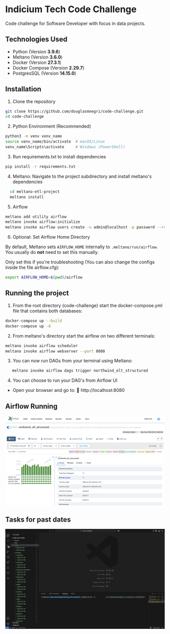 # Indicium Tech Code Challenge

Code challenge for Software Developer with focus in data projects.

## Technologies Used

- Python (Version **3.9.6**)
- Meltano (Version **3.6.0**)
- Docker (Version **27.3.1**)
- Docker Compose (Version **2.29.7**)
- PostgresSQL (Version **14.15.0**)

## Installation

1. Clone the repository

```bash
git clone https://github.com/douglasmnegri/code-challenge.git
cd code-challenge
```

2. Python Environment (Recommended)

```bash
python3 -m venv venv_name
source venv_name/bin/activate  # macOS/Linux
venv_name\Scripts\activate     # Windows (PowerShell)
```

3. Run requirements.txt to install dependencies

```bash
pip install -r requirements.txt
```

4. Meltano: Navigate to the project subdirectory and install meltano's dependencies

```bash
  cd meltano-etl-project
  meltano install
```

5. Airflow

```bash
meltano add utility airflow
meltano invoke airflow:initialize
meltano invoke airflow users create -u admin@localhost -p password --role Admin -e admin@localhost -f admin -l admin
```

6. Optional: Set Airflow Home Directory

By default, Meltano sets `AIRFLOW_HOME` internally to `.meltano/run/airflow`. 
You usually do **not** need to set this manually.

Only set this if you're troubleshooting (You can also change the configs inside the file airflow.cfg):

```bash
export AIRFLOW_HOME=$(pwd)/airflow
````

## Running the project

1. From the root directory (code-challenge) start the docker-compose.yml file that contains both databases:

```bash
docker-compose up --build
docker-compose up -d
```

2. From meltano's directory start the airflow on two different terminals:

```bash
meltano invoke airflow scheduler
meltano invoke airflow webserver --port 8080
```

3. You can now run DAGs from your terminal using Meltano:
   
```bash
   meltano invoke airflow dags trigger northwind_elt_structured
```


4. You can choose to run your DAG's from Airflow UI

- Open your browser and go to: 🔗 http://localhost:8080



## Airflow Running
![Airflow Running](./assets/airflow.png)

## Tasks for past dates
![Multiple Dates](./assets/project-dates.png)
